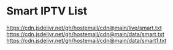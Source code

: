 # Smart IPTV List
https://cdn.jsdelivr.net/gh/hostemail/cdn@main/live/smart.txt
https://cdn.jsdelivr.net/gh/hostemail/cdn@main/data/smart.txt
https://cdn.jsdelivr.net/gh/hostemail/cdn@main/data/smart1.txt
